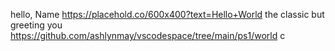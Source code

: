 hello, Name
https://placehold.co/600x400?text=Hello+World
the classic but greeting you
https://github.com/ashlynmay/vscodespace/tree/main/ps1/world
c